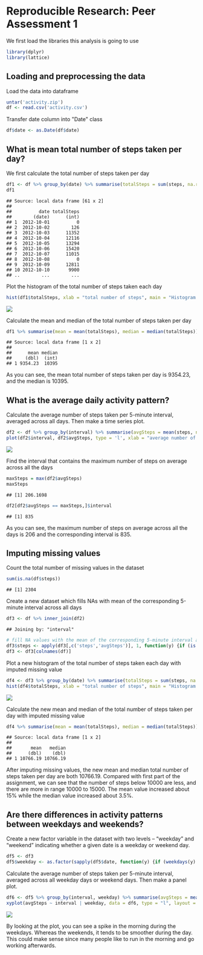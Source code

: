 # Reproducible Research: Peer Assessment 1

We first load the libraries this analysis is going to use

```r
library(dplyr)
library(lattice)
```

## Loading and preprocessing the data
Load the data into dataframe

```r
untar('activity.zip')
df <- read.csv('activity.csv')
```

Transfer date column into "Date" class

```r
df$date <- as.Date(df$date)
```

## What is mean total number of steps taken per day?
We first calculate the total number of steps taken per day

```r
df1 <- df %>% group_by(date) %>% summarise(totalSteps = sum(steps, na.rm = TRUE))
df1
```

```
## Source: local data frame [61 x 2]
## 
##          date totalSteps
##        (date)      (int)
## 1  2012-10-01          0
## 2  2012-10-02        126
## 3  2012-10-03      11352
## 4  2012-10-04      12116
## 5  2012-10-05      13294
## 6  2012-10-06      15420
## 7  2012-10-07      11015
## 8  2012-10-08          0
## 9  2012-10-09      12811
## 10 2012-10-10       9900
## ..        ...        ...
```

Plot the histogram of the total number of steps taken each day

```r
hist(df1$totalSteps, xlab = "total number of steps", main = "Histogram of the total number of steps taken each day")
```

![](figure/total-steps-with-NA-1.png) 

Calculate the mean and median of the total number of steps taken per day

```r
df1 %>% summarise(mean = mean(totalSteps), median = median(totalSteps))
```

```
## Source: local data frame [1 x 2]
## 
##      mean median
##     (dbl)  (int)
## 1 9354.23  10395
```

As you can see, the mean total number of steps taken per day is 9354.23, and the median is 10395.

## What is the average daily activity pattern?
Calculate the average number of steps taken per 5-minute interval, averaged across all days. Then make a time series plot.

```r
df2 <- df %>% group_by(interval) %>% summarise(avgSteps = mean(steps, na.rm = TRUE))
plot(df2$interval, df2$avgSteps, type = 'l', xlab = "average number of steps", ylab = "interval")
```

![](figure/avg-steps-timeseries-1.png) 

Find the interval that contains the maximum number of steps on average across all the days

```r
maxSteps = max(df2$avgSteps)
maxSteps
```

```
## [1] 206.1698
```

```r
df2[df2$avgSteps == maxSteps,]$interval
```

```
## [1] 835
```

As you can see, the maximum number of steps on average across all the days is 206 and the corresponding interval is 835.

## Imputing missing values
Count the total number of missing values in the dataset

```r
sum(is.na(df$steps))
```

```
## [1] 2304
```

Create a new dataset which fills NAs with mean of the corresponding 5-minute interval across all days

```r
df3 <- df %>% inner_join(df2)
```

```
## Joining by: "interval"
```

```r
# fill NA values with the mean of the corresponding 5-minute interval across all days
df3$steps <- apply(df3[,c('steps','avgSteps')], 1, function(y) {if (is.na(y['steps'])) y['avgSteps'] else y['steps'] })
df3 <- df3[colnames(df)]
```

Plot a new histogram of the total number of steps taken each day with imputed missing value

```r
df4 <- df3 %>% group_by(date) %>% summarise(totalSteps = sum(steps, na.rm = TRUE))
hist(df4$totalSteps, xlab = "total number of steps", main = "Histogram of the total number of steps taken each day")
```

![](figure/total-steps-with-no-NA-1.png) 

Calculate the new mean and median of the total number of steps taken per day with imputed missing value

```r
df4 %>% summarise(mean = mean(totalSteps), median = median(totalSteps))
```

```
## Source: local data frame [1 x 2]
## 
##       mean   median
##      (dbl)    (dbl)
## 1 10766.19 10766.19
```

After imputing missing values, the new mean and median total number of steps taken per day are both 10766.19. Compared with first part of the assignment, we can see that the number of steps below 10000 are less, and there are more in range 10000 to 15000. The mean value increased about 15% while the median value increased about 3.5%.

## Are there differences in activity patterns between weekdays and weekends?

Create a new factor variable in the dataset with two levels – “weekday” and “weekend” indicating whether a given date is a weekday or weekend day.

```r
df5 <- df3
df5$weekday <- as.factor(sapply(df5$date, function(y) {if (weekdays(y) == "Saturday" || weekdays(y) == "Sunday") "weekend" else "weekday" }))
```

Calculate the average number of steps taken per 5-minute interval, averaged across all weekday days or weekend days. Then make a panel plot.

```r
df6 <- df5 %>% group_by(interval, weekday) %>% summarise(avgSteps = mean(steps, na.rm = TRUE))
xyplot(avgSteps ~ interval | weekday, data = df6, type = "l", layout = c(1, 2), ylab = "number of steps", main = "Average number of steps")
```

![](figure/weekday-weekend-comparison-1.png) 

By looking at the plot, you can see a spike in the morning during the weekdays. Whereas the weekends, it tends to be smoother during the day. This could make sense since many people like to run in the morning and go working afterwards.
